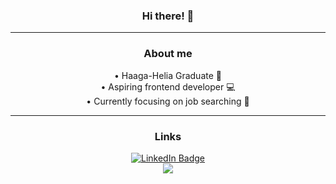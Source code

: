 <div id="body" align="center">

### Hi there! 👋
--- 

### About me

• Haaga-Helia Graduate 🏫 <br />
• Aspiring frontend developer 💻 <br />
• Currently focusing on job searching 🧾

--- 
### Links
<a href="https://www.linkedin.com/in/kristopher-pepper-824184136/">
    <img src="https://img.shields.io/badge/LinkedIn-blue?style=for-the-badge&logo=linkedin&logoColor=white" alt="LinkedIn Badge"/>
</a>

<br />

<a href="https://kristopherpepper.com/coding-portfolio">
    <img src="https://img.shields.io/badge/website-000000?style=for-the-badge"/>
</a>

</div>


<!--
**My `README.md` which appears on my GitHub profile.
-->
